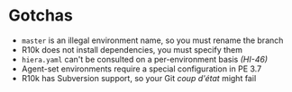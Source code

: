 <!SLIDE>
# Gotchas #
* `master` is an illegal environment name, so you must rename the branch
* R10k does not install dependencies, you must specify them
* `hiera.yaml` can't be consulted on a per-environment basis *(HI-46)*
* Agent-set environments require a special configuration in PE 3.7
* R10k has Subversion support, so your Git *coup d'état* might fail
